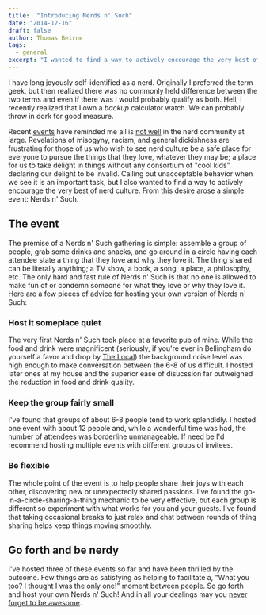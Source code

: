 ```yaml
---
title:  "Introducing Nerds n' Such"
date: "2014-12-16"
draft: false
author: Thomas Beirne
tags:
  - general
excerpt: "I wanted to find a way to actively encourage the very best of nerd culture. From this desire arose a simple event: Nerds n' Such."
---
```


I have long joyously self-identified as a nerd. Originally I preferred the term
geek, but then realized there was no commonly held difference between the two
terms and even if there was I would probably qualify as both. Hell, I recently
realized that I own a *backup* calculator watch. We can probably throw in dork
for good measure.

Recent [events][gamergate] have reminded me all is [not well][softwareMisogyny]
in the nerd community at large. Revelations of misogyny, racism, and general
dickishness are frustrating for those of us who wish to see nerd culture be a
safe place for everyone to pursue the things that they love, whatever they may
be; a place for us to take delight in things without any consortium of "cool
kids" declaring our delight to be invalid. Calling out unacceptable behavior
when we see it is an important task, but I also wanted to find a way to actively
encourage the very best of nerd culture. From this desire arose a simple event:
Nerds n' Such.

## The event

The premise of a Nerds n' Such gathering is simple: assemble a group of people,
grab some drinks and snacks, and go around in a circle having each attendee
state a thing that they love and why they love it. The thing shared can be
literally anything; a TV show, a book, a song, a place, a philosophy, etc. The
only hard and fast rule of Nerds n' Such is that no one is allowed to make fun
of or condemn someone for what they love or why they love it. Here are a few
pieces of advice for hosting your own version of Nerds n' Such:

### Host it someplace quiet

The very first Nerds n' Such took place at a favorite pub of mine. While the
food and drink were magnificent (seriously, if you're ever in Bellingham do
yourself a favor and drop by [The Local][local]) the background noise level was
high enough to make conversation between the 6-8 of us difficult. I hosted
later ones at my house and the superior ease of disucssion far outweighed the
reduction in food and drink quality.

### Keep the group fairly small

I've found that groups of about 6-8 people tend to work splendidly. I hosted one
event with about 12 people and, while a wonderful time was had, the number of
attendees was borderline unmanageable. If need be I'd recommend hosting multiple
events with different groups of invitees.

### Be flexible

The whole point of the event is to help people share their joys with each other,
discovering new or unexpectedly shared passions. I've found the
go-in-a-circle-sharing-a-thing mechanic to be very effective, but each group is
different so experiment with what works for you and your guests. I've found that
taking occasional breaks to just relax and chat between rounds of thing sharing
helps keep things moving smoothly.

## Go forth and be nerdy

I've hosted three of these events so far and have been thrilled by the outcome.
Few things are as satisfying as helping to facilitate a, "What you too?  I
thought I was the only one!" moment between people. So go forth and host your
own Nerds n' Such! And in all your dealings may you [never forget to be
awesome][dftba].


[gamergate]: http://gawker.com/what-is-gamergate-and-why-an-explainer-for-non-geeks-1642909080
[softwareMisogyny]: http://www.bloomberg.com/news/2014-11-13/code-of-silicon-valley-minority-you-can-t-be-angry-.html
[local]: https://www.facebook.com/TheLocalPublicHouseBellingham
[dftba]: https://www.youtube.com/watch?v=FyQi79aYfxU
